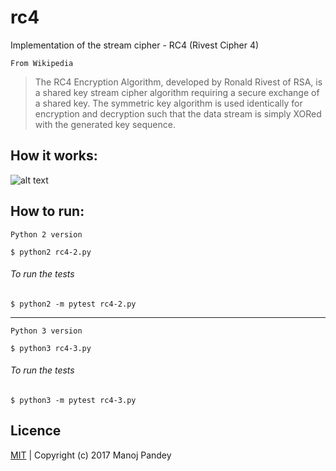 # rc4
Implementation of the stream cipher - RC4 (Rivest Cipher 4)

`From Wikipedia`
> The RC4 Encryption Algorithm, developed by Ronald Rivest of RSA, is a shared key stream cipher algorithm requiring a secure exchange of a shared key. The symmetric key algorithm is used identically for encryption and decryption such that the data stream is simply XORed with the generated key sequence.

## How it works:
![alt text](https://github.com/manojpandey/rc4/raw/master/img/rc4.jpg "RC4 algorithm block diagram")

## How to run:

`Python 2 version`

    $ python2 rc4-2.py

###### To run the tests

    $ python2 -m pytest rc4-2.py

----

`Python 3 version`

    $ python3 rc4-3.py

###### To run the tests

    $ python3 -m pytest rc4-3.py

## Licence
[MIT](https://github.com/manojpandey/rc4/blob/master/LICENSE) | Copyright (c) 2017 Manoj Pandey
